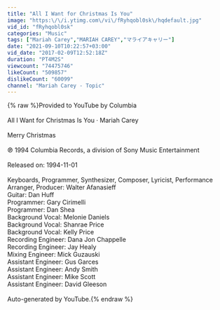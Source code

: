 ```yaml
---
title: "All I Want for Christmas Is You"
image: "https:\/\/i.ytimg.com\/vi\/fRyhqobl0sk\/hqdefault.jpg"
vid_id: "fRyhqobl0sk"
categories: "Music"
tags: ["Mariah Carey","MARIAH CAREY","マライアキャリー"]
date: "2021-09-10T10:22:57+03:00"
vid_date: "2017-02-09T12:52:18Z"
duration: "PT4M2S"
viewcount: "74475746"
likeCount: "509857"
dislikeCount: "60099"
channel: "Mariah Carey - Topic"
---
```

{% raw %}Provided to YouTube by Columbia<br /><br />All I Want for Christmas Is You · Mariah Carey<br /><br />Merry Christmas<br /><br />℗ 1994 Columbia Records, a division of Sony Music Entertainment<br /><br />Released on: 1994-11-01<br /><br />Keyboards, Programmer, Synthesizer, Composer, Lyricist, Performance  Arranger, Producer: Walter Afanasieff<br />Guitar: Dan Huff<br />Programmer: Gary Cirimelli<br />Programmer: Dan Shea<br />Background  Vocal: Melonie Daniels<br />Background  Vocal: Shanrae Price<br />Background  Vocal: Kelly Price<br />Recording  Engineer: Dana Jon Chappelle<br />Recording  Engineer: Jay Healy<br />Mixing  Engineer: Mick Guzauski<br />Assistant  Engineer: Gus Garces<br />Assistant  Engineer: Andy Smith<br />Assistant  Engineer: Mike Scott<br />Assistant  Engineer: David Gleeson<br /><br />Auto-generated by YouTube.{% endraw %}
